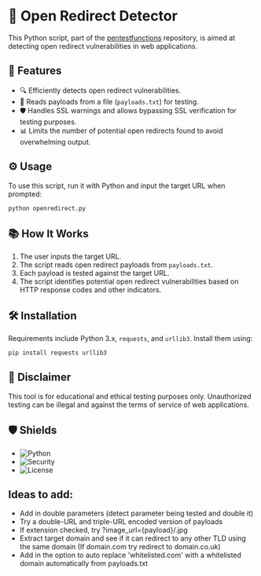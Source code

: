 
# 🚨 Open Redirect Detector

This Python script, part of the [pentestfunctions](https://github.com/pentestfunctions/open-redirect-attack) repository, is aimed at detecting open redirect vulnerabilities in web applications.

## 🎯 Features

- 🔍 Efficiently detects open redirect vulnerabilities.
- 📝 Reads payloads from a file (`payloads.txt`) for testing.
- 🛡 Handles SSL warnings and allows bypassing SSL verification for testing purposes.
- 📊 Limits the number of potential open redirects found to avoid overwhelming output.

## ⚙️ Usage

To use this script, run it with Python and input the target URL when prompted:

```bash
python openredirect.py
```

## 📚 How It Works

1. The user inputs the target URL.
2. The script reads open redirect payloads from `payloads.txt`.
3. Each payload is tested against the target URL.
4. The script identifies potential open redirect vulnerabilities based on HTTP response codes and other indicators.

## 🛠️ Installation

Requirements include Python 3.x, `requests`, and `urllib3`. Install them using:

```bash
pip install requests urllib3
```

## 🛑 Disclaimer

This tool is for educational and ethical testing purposes only. Unauthorized testing can be illegal and against the terms of service of web applications.

## 🛡️ Shields

- ![Python](https://img.shields.io/badge/python-3.x-blue.svg)
- ![Security](https://img.shields.io/badge/security-penetration%20testing-brightgreen.svg)
- ![License](https://img.shields.io/badge/license-MIT-green.svg)


## Ideas to add:
- Add in double parameters (detect parameter being tested and double it)
- Try a double-URL and triple-URL encoded version of payloads
- If extension checked, try ?image_url={payload}/.jpg
- Extract target domain and see if it can redirect to any other TLD using the same domain (If domain.com try redirect to domain.co.uk)
- Add in the option to auto replace 'whitelisted.com' with a whitelisted domain automatically from payloads.txt
